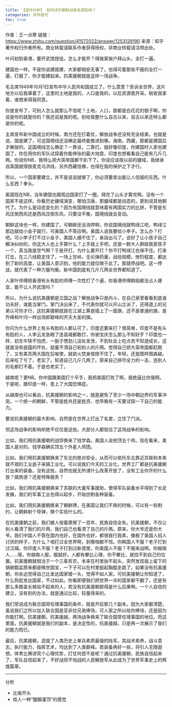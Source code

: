 ```yaml
---
title: 【佳作分析】 如何评价朝鲜战争及其影响？
categories: 写作技巧
toc: true
---
```


作者：王一点寒
链接：https://www.zhihu.com/question/41572022/answer/1253129190
来源：知乎
著作权归作者所有。商业转载请联系作者获得授权，非商业转载请注明出处。



叶问初到香港，要开武馆授徒。怎么才能开？得挨家挨户拜山头，全打一遍。

建国也一样。不是你说建就建，大家都相安无事了。也得可着那些不服的全打一遍，打服了，你才能建起来。抗美援朝就是这样一场战争。

毛主席1949年10月1日宣布中华人民共和国成立了。什么意思？告诉全世界，这片地方以后我罩着了，这里的土地是我的，人口是我的，以后资源我开采，税收我拿着，谁想来得我同意。

你是宣布了，可别人怎么就那么不信呢？土地，人口，那都是白花花的银子啊，你说是你的就是你的？我还说是我的呢。别给我整什么自古以来，自古以来还特么都是你的呢。

主席宣布新中国成立的时候，南方还在打着仗，解放战争还没有完全结束。也就是说，国是建了，可这国境线还没确定最终能推进到哪。海南，西藏，那都是建国后才解放的。这国境线怎么确定？一靠谈，二靠打。就好像印度，你建国时人家也建国了，你在用你的军队试探着你能伸张的最大地盘，印度也想看看自己能有几斤几两。你说你NB，我特么把大英帝国都干趴下了。你说应该按以前的疆域，我继承自英国就得按麦克马洪线，另外西藏信佛，也得在我的保护之下才行。

所以，一个国家要建立，并不是说说就够了，你必须要拿出能让人信服的东西。什么东西？拳头。

美国现在NB，当年建国也跟周边国家打了一圈，拜完了山头才算完啊。没有一个国家不是这样。你看历史疆域演变，哪怕汉唐，那疆域都是动态的，更别说其他朝代了。为什么是动态变化的？因为有国境线就意味着有两国实力的比拼，不管是东风压倒西风还是西风压倒东风，只要没平衡，国境线就会变动。

朝鲜这块也一样，你建国了，可朝鲜还没消停啊，你说国境线就鸭绿江吧，鸭绿江那边就给小金子就行，可美国人不答应啊。美国人说我要给小李子。怎么办？打吧。可小李子打不过小金子，美国人绷不住了，亲自出马了。说好了让小孩子自己解决纠纷的，你这大人也上手算什么？上手就上手吧，还是一群大人群殴我家孩子一个，真当我是空气啊？于是开打。为什么要开打？你不打鸭绿江也保不住。打来打去，在三八线稳定住了，一场上甘岭，无论弹药量，战役规模，惨烈程度，都达到了新的高度，让美国人意识到，他的能力就仅限于此了。那就停战吧。这一停战，就代表了一种力量均衡。新中国到底有几斤几两全世界都知道了。

人家叶师傅把香港有头有脸的师傅一次性打了个遍，你香港师傅群殴都没占人便宜，能不让人开武馆吗？

所以，为什么说抗美援朝是立国之战？解放战争只是内斗，在自己家里看看到底谁功夫好，谁能当掌门。掌门决出来了，不代表你就可以开山立派了，还得道上的兄弟认可你才行，这抗美援朝就是在江湖上算是插上了一面旗，还不是普通的旗，是乔峰和叶问一样出场即巅峰的齐天大圣的旗。

你问为什么世界上有头有脸的人都认可了，印度还要来打？很简单，印度不是有头有脸的人，人李云龙急眼了连县城都敢打，你谢宝庆怎么那么不知好歹？印度也一样，初生牛犊不怕虎，一股子愣劲儿没处发泄，不到社会上吃点苦不知道成长，这就是没有底蕴的坏处，掂量不清自己和别人的斤两。觉得自己把大英帝国都赶跑了，又有美苏两大国在后唆使，就欲火焚身按捺不住了。年轻，还是图样图森破。后来吃了亏了，老实了。知道自己几斤几两了。原来自己拼尽全力的一击，连别人的毛都打不着。于是也老实了。

越南呢？更NB。你中国跟美国打个平手，我把美国打败了啊，我绝逼比你强啊。于是呢，跟印度一样，患上了大国恐惧症。

从越南也可以看出，抗美援朝的影响之一，就是避免了至少一场中朝边界的军事冲突。一个统一的朝鲜，不管是姓共还是姓资，也早晚有一天要试探一下自己的能力。

要说抗美援朝的最大影响，自然是在世界上打出了名堂，立住了门派。

但这场战争的影响却绝不仅仅是这些。大部分人都低估了这场战争的影响。

比如，我们用抗美援朝的战俘换来了钱学森。美国人说他顶五个师。现在看来，美国人是对的，钱学森确实顶五个外星人师团。

比如，我们用抗美援朝换来了东北的绝对安全，从而可以依托东北靠近苏联和本来就不错的工业底子来搞工业化。可以说我们今天的工业化，世界工厂都是抗美援朝打出来的装备。没有这些，自然也就无所谓什么改革开放了，没有工业你开的什么放？搞旅游？还是特殊服务？

比如，我们用抗美援朝换来了苏联的大量军事援助，使得军队装备水平得到了长足发展，我们的军事工业也得以起步，开始仿制各种装备。

比如，我们用抗美援朝换来了朝鲜牌，在美国让我们不爽的时候，可以有一些制约，让朝鲜射个导弹，搞个实验什么的。

在抗美援朝之前，我们被人按着摩擦了一百年，民族自信全失。抗美援朝，不仅让别人看清了我们的斤两，我们自己也看清了自己的斤两。原来，你大爷还是你大爷。我们中国人不管在国内也好，在国外也好，都很我行我素，像极了美国人招人讨厌的样子，为什么？咱打过全世界啊，到哪咱都不怵。你韩国人不服？老子打到过汉城。你印度人不服？老子打到过新德里。你美国人不服？不服来战啊。你越南人……哦，你越南人服，服就好。人都有攀比心理，你不攀比，就找不到自己的位置。抗美援朝就相当于一个三辈贫农，本来在村里抬不起头，突然发现祖上留下的锅碗瓢盆原来都是稀世国宝，一下子可以在村里挺起胸膛走路了。如果没有抗美援朝，你永远觉得自己比发达国家矮一头，觉得不如人家。可抗美援朝让你知道了，什么狗屁发达国家，不过如此。你看即便我们把世界一半的国家都干翻了，还是有那么多膝盖长根站不起来的人，若没有抗美援朝那得是什么后果啊。一个人自信的建立，没有别的办法，就是通过比较，较量得来的。

我们常说成为联合国常任理事国的条件，就是开启那几个副本。因为大家都清楚，虽说我们之所以加入联合国是亚非拉兄弟捧场，可人家之所以给你捧场，还是因为你能打啊。抗美援朝，抗美援越，两场战争换来了联合国常任理事国的地位。而这里面，抗美援朝就是我们的副本，是决定性的，抗美援越，只是再一次展示了我们的能力而已。

最后，抗美援朝，造就了人类历史上单兵素质最强的陆军。其战术素养，战斗意志，执行能力，指挥艺术，均达到了人类巅峰。若装备再好一些，将引人无限遐想。体育比赛讲究个心理优势，打仗何尝不是呢？通过抗美援朝，民族自信起来了，军队自信起来了，不好战但不怕战的人民解放军从此成为了世界军事史上的辉煌篇章。

------------



分析

- 比喻开头
- 给人一种“醍醐灌顶”的感觉